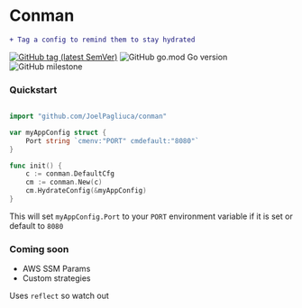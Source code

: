 # Conman
```diff
+ Tag a config to remind them to stay hydrated
```
[![GitHub tag (latest SemVer)](https://img.shields.io/github/v/tag/JoelPagliuca/conman?color=green)](https://github.com/JoelPagliuca/Conman/releases/latest)
![GitHub go.mod Go version](https://img.shields.io/github/go-mod/go-version/JoelPagliuca/conman)
![GitHub milestone](https://img.shields.io/github/milestones/progress-percent/JoelPagliuca/conman/1?color=yellow)

### Quickstart
```go

import "github.com/JoelPagliuca/conman"

var myAppConfig struct {
	Port string `cmenv:"PORT" cmdefault:"8080"`
}

func init() {
	c := conman.DefaultCfg
	cm := conman.New(c)
	cm.HydrateConfig(&myAppConfig)
}
```
This will set `myAppConfig.Port` to your `PORT` environment variable if it is set or default to `8080`

### Coming soon
* AWS SSM Params
* Custom strategies


Uses `reflect` so watch out
